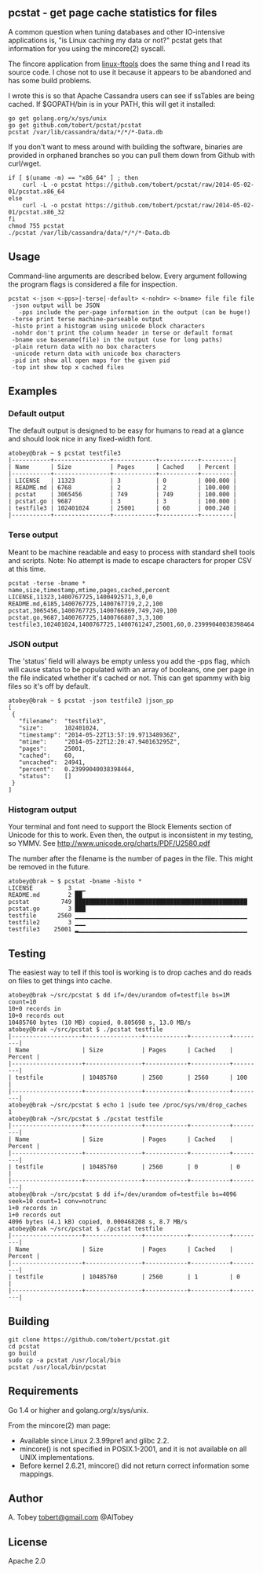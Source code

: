 ## pcstat - get page cache statistics for files

A common question when tuning databases and other IO-intensive applications is,
"is Linux caching my data or not?" pcstat gets that information for you using
the mincore(2) syscall.

The fincore application from [linux-ftools](https://code.google.com/p/linux-ftools/) does the
same thing and I read its source code. I chose not to use it because it appears to be abandoned
and has some build problems.

I wrote this is so that Apache Cassandra users can see if ssTables are being
cached. If $GOPATH/bin is in your PATH, this will get it installed:

    go get golang.org/x/sys/unix
    go get github.com/tobert/pcstat/pcstat
    pcstat /var/lib/cassandra/data/*/*/*-Data.db

If you don't want to mess around with building the software, binaries are provided
in orphaned branches so you can pull them down from Github with curl/wget.

    if [ $(uname -m) == "x86_64" ] ; then
        curl -L -o pcstat https://github.com/tobert/pcstat/raw/2014-05-02-01/pcstat.x86_64
    else
        curl -L -o pcstat https://github.com/tobert/pcstat/raw/2014-05-02-01/pcstat.x86_32
    fi
    chmod 755 pcstat
    ./pcstat /var/lib/cassandra/data/*/*/*-Data.db

## Usage

Command-line arguments are described below. Every argument following the program
flags is considered a file for inspection.

```
pcstat <-json <-pps>|-terse|-default> <-nohdr> <-bname> file file file
 -json output will be JSON
   -pps include the per-page information in the output (can be huge!)
 -terse print terse machine-parseable output
 -histo print a histogram using unicode block characters
 -nohdr don't print the column header in terse or default format
 -bname use basename(file) in the output (use for long paths)
 -plain return data with no box characters
 -unicode return data with unicode box characters
 -pid int show all open maps for the given pid
 -top int show top x cached files
```

## Examples

### Default output

The default output is designed to be easy for humans to read at a glance
and should look nice in any fixed-width font.

```
atobey@brak ~ $ pcstat testfile3
|-----------+----------------+------------+-----------+---------|
| Name      | Size           | Pages      | Cached    | Percent |
|-----------+----------------+------------+-----------+---------|
| LICENSE   | 11323          | 3          | 0         | 000.000 |
| README.md | 6768           | 2          | 2         | 100.000 |
| pcstat    | 3065456        | 749        | 749       | 100.000 |
| pcstat.go | 9687           | 3          | 3         | 100.000 |
| testfile3 | 102401024      | 25001      | 60        | 000.240 |
|-----------+----------------+------------+-----------+---------|
```

### Terse output

Meant to be machine readable and easy to process with standard shell
tools and scripts. Note: No attempt is made to escape characters for
proper CSV at this time.

```
pcstat -terse -bname *
name,size,timestamp,mtime,pages,cached,percent
LICENSE,11323,1400767725,1400492571,3,0,0
README.md,6185,1400767725,1400767719,2,2,100
pcstat,3065456,1400767725,1400766869,749,749,100
pcstat.go,9687,1400767725,1400766807,3,3,100
testfile3,102401024,1400767725,1400761247,25001,60,0.23999040038398464
```

### JSON output

The 'status' field will always be empty unless you add the -pps flag, which
will cause status to be populated with an array of booleans, one per page
in the file indicated whether it's cached or not. This can get spammy with
big files so it's off by default.

```
atobey@brak ~ $ pcstat -json testfile3 |json_pp
[
 {
   "filename":  "testfile3",
   "size":      102401024,
   "timestamp": "2014-05-22T13:57:19.971348936Z",
   "mtime":     "2014-05-22T12:20:47.940163295Z",
   "pages":     25001,
   "cached":    60,
   "uncached":  24941,
   "percent":   0.23999040038398464,
   "status":    []
 }
]
```

### Histogram output

Your terminal and font need to support the Block Elements section of Unicode
for this to work. Even then, the output is inconsistent in my testing, so
YMMV. See http://www.unicode.org/charts/PDF/U2580.pdf

The number after the filename is the number of pages in the file. This might
be removed in the future.

```
atobey@brak ~ $ pcstat -bname -histo *
LICENSE          3 ▁▁▁
README.md        2 ██
pcstat         749 █████████████████████████████████████████████████
pcstat.go        3 ███
testfile      2560 ▁▁▁▁▁▁▁▁▁▁▁▁▁▁▁▁▁▁▁▁▁▁▁▁▁▁▁▁▁▁▁▁▁▁▁▁▁▁▁▁▁▁▁▁▁▁▁▁▁
testfile2        3 ▁▁▁
testfile3    25001 ▂▁▁▁▁▁▁▁▁▁▁▁▁▁▁▁▁▁▁▁▁▁▁▁▁▁▁▁▁▁▁▁▁▁▁▁▁▁▁▁▁▁▁▁▁▁▁▁▁
```

## Testing

The easiest way to tell if this tool is working is to drop caches and do reads on files to
get things into cache.

```
atobey@brak ~/src/pcstat $ dd if=/dev/urandom of=testfile bs=1M count=10
10+0 records in
10+0 records out
10485760 bytes (10 MB) copied, 0.805698 s, 13.0 MB/s
atobey@brak ~/src/pcstat $ ./pcstat testfile
|--------------------+----------------+------------+-----------+---------|
| Name               | Size           | Pages      | Cached    | Percent |
|--------------------+----------------+------------+-----------+---------|
| testfile           | 10485760       | 2560       | 2560      | 100     |
|--------------------+----------------+------------+-----------+---------|
atobey@brak ~/src/pcstat $ echo 1 |sudo tee /proc/sys/vm/drop_caches
1
atobey@brak ~/src/pcstat $ ./pcstat testfile
|--------------------+----------------+------------+-----------+---------|
| Name               | Size           | Pages      | Cached    | Percent |
|--------------------+----------------+------------+-----------+---------|
| testfile           | 10485760       | 2560       | 0         | 0       |
|--------------------+----------------+------------+-----------+---------|
atobey@brak ~/src/pcstat $ dd if=/dev/urandom of=testfile bs=4096 seek=10 count=1 conv=notrunc
1+0 records in
1+0 records out
4096 bytes (4.1 kB) copied, 0.000468208 s, 8.7 MB/s
atobey@brak ~/src/pcstat $ ./pcstat testfile
|--------------------+----------------+------------+-----------+---------|
| Name               | Size           | Pages      | Cached    | Percent |
|--------------------+----------------+------------+-----------+---------|
| testfile           | 10485760       | 2560       | 1         | 0       |
|--------------------+----------------+------------+-----------+---------|
```

## Building

    git clone https://github.com/tobert/pcstat.git
    cd pcstat
    go build
    sudo cp -a pcstat /usr/local/bin
    pcstat /usr/local/bin/pcstat

## Requirements

Go 1.4 or higher and golang.org/x/sys/unix.

From the mincore(2) man page:

* Available since Linux 2.3.99pre1 and glibc 2.2.
* mincore() is not specified in POSIX.1-2001, and it is not available on all UNIX implementations.
* Before kernel 2.6.21, mincore() did not return correct information some mappings.

## Author

A. Tobey <tobert@gmail.com> @AlTobey

## License

Apache 2.0
